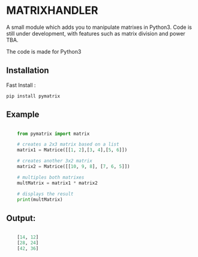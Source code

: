 MATRIXHANDLER
=============

A small module which adds you to manipulate matrixes in Python3.
Code is still under development, with features such as matrix division and power TBA.

The code is made for Python3

## Installation

Fast Install : 

    pip install pymatrix

## Example

```python

    from pymatrix import matrix

    # creates a 2x3 matrix based on a list
    matrix1 = Matrice([[1, 2],[3, 4],[5, 6]])

    # creates another 3x2 matrix
    matrix2 = Matrice([[10, 9, 8], [7, 6, 5]])

    # multiples both matrixes
    multMatrix = matrix1 * matrix2

    # displays the result
    print(multMatrix)

```
## Output:

```python

    [14, 12]
    [28, 24]
    [42, 36]